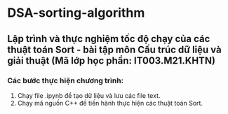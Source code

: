# DSA-sorting-algorithm
## Lập trình và thực nghiệm tốc độ chạy của các thuật toán Sort - bài tập môn Cấu trúc dữ liệu và giải thuật (Mã lớp học phần: IT003.M21.KHTN)

### Các bước thực hiện chương trình:
1. Chạy file .ipynb để tạo dữ liệu và lưu các file text.
2. Chạy mã nguồn C++ đế tiến hành thực hiện các thuật toán Sort.
